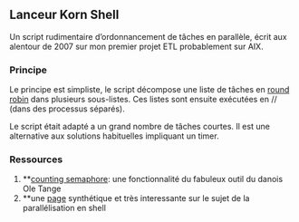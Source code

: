## Lanceur Korn Shell

Un script rudimentaire d’ordonnancement de tâches en parallèle, écrit aux alentour de 2007 sur mon premier projet ETL probablement sur AIX.

### Principe

Le principe est simpliste, le script décompose une liste de tâches en [round robin](http://en.wikipedia.org/wiki/Round-robin_scheduling) dans plusieurs sous-listes. Ces listes sont ensuite exécutées en // (dans des processus séparés).

Le script était adapté a un grand nombre de tâches courtes. Il est une alternative aux solutions habituelles impliquant un timer.

### Ressources
1. **[counting semaphore](http://www.gnu.org/software/parallel/parallel_tutorial.html#counting_semaphore): une fonctionnalité du fabuleux outil du danois Ole Tange
2. **une [page](http://prll.sourceforge.net/shell_parallel.html) synthétique et très interessante sur le sujet de la parallélisation en shell

